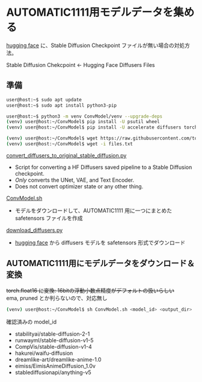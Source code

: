 # AUTOMATIC1111用モデルデータを集める
[hugging face](https://huggingface.co/models?pipeline_tag=text-to-image&sort=downloads) に、Stable Diffusion Checkpoint ファイルが無い場合の対処方法。

Stable Diffusion Chekcpoint <- Hugging Face Diffusers Files

## 準備
~~~sh
user@host:~$ sudo apt update
user@host:~$ sudo apt install python3-pip

user@host:~$ python3 -m venv ConvModel/venv --upgrade-deps
(venv) user@host:~/ConvModel$ pip install -U psutil wheel
(venv) user@host:~/ConvModel$ pip install -U accelerate diffusers torch transformers
~~~

~~~sh
(venv) user@host:~/ConvModel$ wget https://raw.githubusercontent.com/tomosatoP/AUTOMATIC1111_on_RaspberryPi4/main/src/files.txt
(venv) user@host:~/ConvModel$ wget -i files.txt
~~~

[convert_diffusers_to_original_stable_diffusion.py](https://raw.githubusercontent.com/huggingface/diffusers/main/scripts/convert_diffusers_to_original_stable_diffusion.py)
- Script for converting a HF Diffusers saved pipeline to a Stable Diffusion checkpoint.
- *Only* converts the UNet, VAE, and Text Encoder.
- Does not convert optimizer state or any other thing.

[ConvModel.sh](src/ConvModel.sh)
- モデルをダウンロードして、AUTOMATIC1111 用に一つにまとめた safetensors ファイルを作成

[download_diffusers.py](src/download_diffusers.py)
- [hugging face](https://huggingface.co/models?pipeline_tag=text-to-image&sort=downloads) から diffusers モデルを safetensors 形式でダウンロード

## AUTOMATIC1111用にモデルデータをダウンロード＆変換
~~torch.float16 に変換: 16bitの浮動小数点精度がデフォルトの扱いらしい~~<br>
ema, pruned とか判らないので、対応無し
~~~sh
(venv) user@host:~/ConvModel$ sh ConvModel.sh <model_id> <output_dir>
~~~

確認済みの model_id
- stabilityai/stable-diffusion-2-1
- runwayml/stable-diffusion-v1-5
- CompVis/stable-diffusion-v1-4
- hakurei/waifu-diffusion
- dreamlike-art/dreamlike-anime-1.0
- eimiss/EimisAnimeDiffusion_1.0v
- stablediffusionapi/anything-v5

